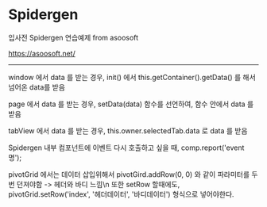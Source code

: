# Spidergen
입사전 Spidergen 연습예제
from asoosoft

https://asoosoft.net/


------------------------------------------------------------

window 에서 data 를 받는 경우, init() 에서 this.getContainer().getData() 를 해서 넘어온 data를 받음

page 에서 data 를 받는 경우, setData(data) 함수를 선언하여, 함수 안에서 data 를 받음

tabView 에서 data 를 받는 경우, this.owner.selectedTab.data 로 data 를 받음

Spidergen 내부 컴포넌트에 이벤트 다시 호출하고 싶을 때, comp.report('event 명');

pivotGrid 에서는 데이터 삽입위해서 pivotGird.addRow(0, 0) 와 같이 파라미터를 두번 던져야함 -> 헤더와 바디 느낌\n
또한 setRow 할때에도, pivotGrid.setRow('index', '헤더데이터', '바디데이터') 형식으로 넣어야한다.

